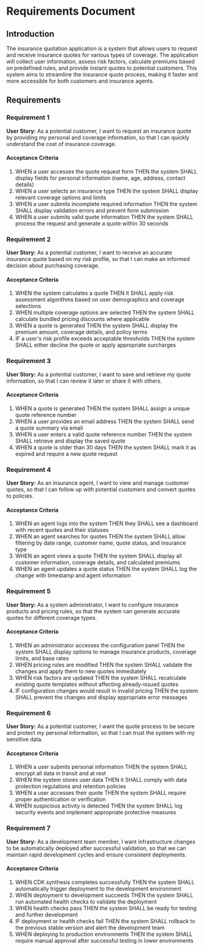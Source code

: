 # Requirements Document

## Introduction

The insurance quotation application is a system that allows users to request and receive insurance quotes for various types of coverage. The application will collect user information, assess risk factors, calculate premiums based on predefined rules, and provide instant quotes to potential customers. This system aims to streamline the insurance quote process, making it faster and more accessible for both customers and insurance agents.

## Requirements

### Requirement 1

**User Story:** As a potential customer, I want to request an insurance quote by providing my personal and coverage information, so that I can quickly understand the cost of insurance coverage.

#### Acceptance Criteria

1. WHEN a user accesses the quote request form THEN the system SHALL display fields for personal information (name, age, address, contact details)
2. WHEN a user selects an insurance type THEN the system SHALL display relevant coverage options and limits
3. WHEN a user submits incomplete required information THEN the system SHALL display validation errors and prevent form submission
4. WHEN a user submits valid quote information THEN the system SHALL process the request and generate a quote within 30 seconds

### Requirement 2

**User Story:** As a potential customer, I want to receive an accurate insurance quote based on my risk profile, so that I can make an informed decision about purchasing coverage.

#### Acceptance Criteria

1. WHEN the system calculates a quote THEN it SHALL apply risk assessment algorithms based on user demographics and coverage selections
2. WHEN multiple coverage options are selected THEN the system SHALL calculate bundled pricing discounts where applicable
3. WHEN a quote is generated THEN the system SHALL display the premium amount, coverage details, and policy terms
4. IF a user's risk profile exceeds acceptable thresholds THEN the system SHALL either decline the quote or apply appropriate surcharges

### Requirement 3

**User Story:** As a potential customer, I want to save and retrieve my quote information, so that I can review it later or share it with others.

#### Acceptance Criteria

1. WHEN a quote is generated THEN the system SHALL assign a unique quote reference number
2. WHEN a user provides an email address THEN the system SHALL send a quote summary via email
3. WHEN a user enters a valid quote reference number THEN the system SHALL retrieve and display the saved quote
4. WHEN a quote is older than 30 days THEN the system SHALL mark it as expired and require a new quote request

### Requirement 4

**User Story:** As an insurance agent, I want to view and manage customer quotes, so that I can follow up with potential customers and convert quotes to policies.

#### Acceptance Criteria

1. WHEN an agent logs into the system THEN they SHALL see a dashboard with recent quotes and their statuses
2. WHEN an agent searches for quotes THEN the system SHALL allow filtering by date range, customer name, quote status, and insurance type
3. WHEN an agent views a quote THEN the system SHALL display all customer information, coverage details, and calculated premiums
4. WHEN an agent updates a quote status THEN the system SHALL log the change with timestamp and agent information

### Requirement 5

**User Story:** As a system administrator, I want to configure insurance products and pricing rules, so that the system can generate accurate quotes for different coverage types.

#### Acceptance Criteria

1. WHEN an administrator accesses the configuration panel THEN the system SHALL display options to manage insurance products, coverage limits, and base rates
2. WHEN pricing rules are modified THEN the system SHALL validate the changes and apply them to new quotes immediately
3. WHEN risk factors are updated THEN the system SHALL recalculate existing quote templates without affecting already-issued quotes
4. IF configuration changes would result in invalid pricing THEN the system SHALL prevent the changes and display appropriate error messages

### Requirement 6

**User Story:** As a potential customer, I want the quote process to be secure and protect my personal information, so that I can trust the system with my sensitive data.

#### Acceptance Criteria

1. WHEN a user submits personal information THEN the system SHALL encrypt all data in transit and at rest
2. WHEN the system stores user data THEN it SHALL comply with data protection regulations and retention policies
3. WHEN a user accesses their quote THEN the system SHALL require proper authentication or verification
4. WHEN suspicious activity is detected THEN the system SHALL log security events and implement appropriate protective measures

### Requirement 7

**User Story:** As a development team member, I want infrastructure changes to be automatically deployed after successful validation, so that we can maintain rapid development cycles and ensure consistent deployments.

#### Acceptance Criteria

1. WHEN CDK synthesis completes successfully THEN the system SHALL automatically trigger deployment to the development environment
2. WHEN deployment to development succeeds THEN the system SHALL run automated health checks to validate the deployment
3. WHEN health checks pass THEN the system SHALL be ready for testing and further development
4. IF deployment or health checks fail THEN the system SHALL rollback to the previous stable version and alert the development team
5. WHEN deploying to production environments THEN the system SHALL require manual approval after successful testing in lower environments